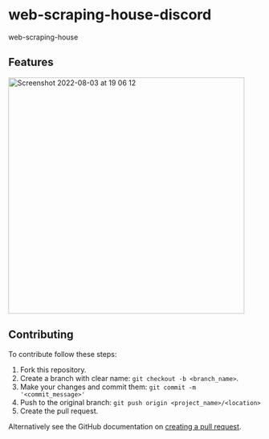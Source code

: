 # web-scraping-house-discord
web-scraping-house

## Features

<img width="470" alt="Screenshot 2022-08-03 at 19 06 12" src="https://user-images.githubusercontent.com/89024276/183727351-83a3631b-c448-4e31-80d1-3881d39746f8.png">

## Contributing 
To contribute follow these steps:

1. Fork this repository.
2. Create a branch with clear name: `git checkout -b <branch_name>`.
3. Make your changes and commit them: `git commit -m '<commit_message>'`
4. Push to the original branch: `git push origin <project_name>/<location>`
5. Create the pull request.

Alternatively see the GitHub documentation on [creating a pull request](https://help.github.com/en/github/collaborating-with-issues-and-pull-requests/creating-a-pull-request).
